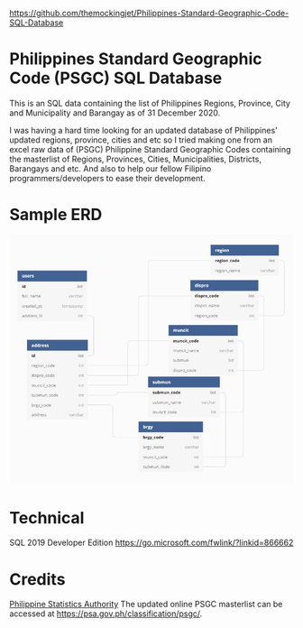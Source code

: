 https://github.com/themockingjet/Philippines-Standard-Geographic-Code-SQL-Database

# Philippines Standard Geographic Code (PSGC) SQL Database

This is an SQL data containing the list of Philippines Regions, Province, City and Municipality and Barangay as of 31 December 2020.

I was having a hard time looking for an updated database of Philippines' updated regions, province, cities and etc so I tried making one from an excel raw data of (PSGC) Philippine Standard Geographic Codes containing the masterlist of Regions, Provinces, Cities, Municipalities, Districts, Barangays and etc. 
And also to help our fellow Filipino programmers/developers to ease their development.


# Sample ERD
![DB](/img/erd.jpg)

# Technical
SQL 2019 Developer Edition
https://go.microsoft.com/fwlink/?linkid=866662

# Credits
[Philippine Statistics Authority](https://psa.gov.ph)
The updated online PSGC masterlist can be accessed at https://psa.gov.ph/classification/psgc/.
